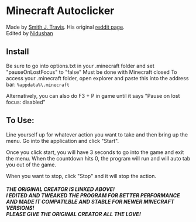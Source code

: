 # Minecraft Autoclicker
Made by [Smith J. Travis](https://github.com/smith-j-travis/). His original [reddit page](https://www.reddit.com/r/Minecraft/comments/69eq3q/pc_simple_autoclicker_that_can_be_used_in_the/).
<br>Edited by [Nidushan](https://github.com/xNidushan)

## Install
Be sure to go into options.txt in your .minecraft folder and set "pauseOnLostFocus" to "false"
Must be done with Minecraft closed
To access your .minecraft folder, open explorer and paste this into the address bar: `%appdata%\.minecraft`

Alternatively, you can also do F3 + P in game until it says "Pause on lost focus: disabled"

## To Use:
Line yourself up for whatever action you want to take and then bring up the menu. Go into the application and click "Start".

Once you click start, you will have 3 seconds to go into the game and exit the menu. When the countdown hits 0, the program will run and will auto tab you out of the game.

When you want to stop, click "Stop" and it will stop the action.

##### THE ORIGINAL CREATOR IS LINKED ABOVE! <br>I EDITED AND TWEAKED THE PROGRAM FOR BETTER PERFORMANCE AND MADE IT COMPATILBLE AND STABLE FOR NEWER MINECRAFT VERSIONS! <br>PLEASE GIVE THE ORIGINAL CREATOR ALL THE LOVE!
